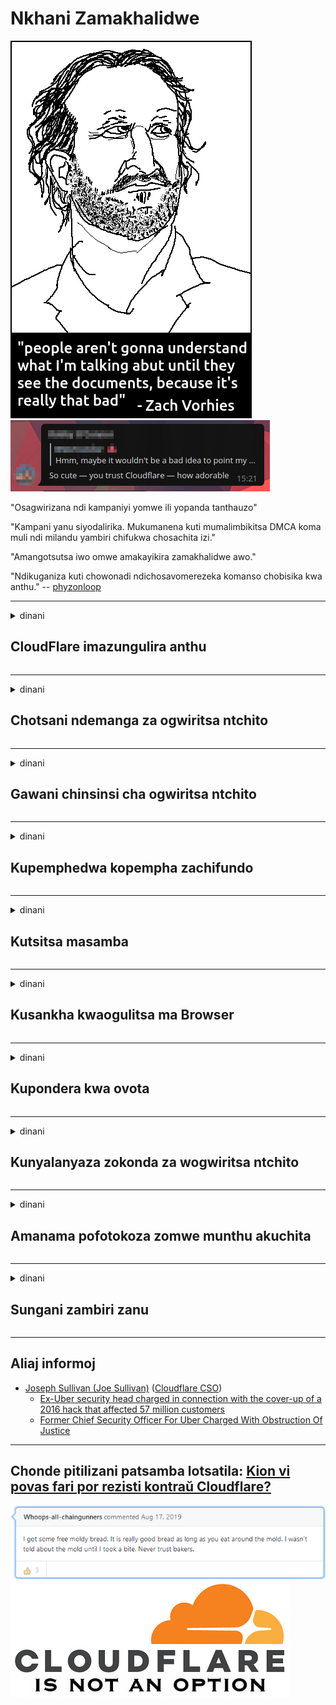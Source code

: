 # Nkhani Zamakhalidwe

![](../image/itsreallythatbad.jpg)
![](../image/telegram/c81238387627b4bfd3dcd60f56d41626.jpg)

"Osagwirizana ndi kampaniyi yomwe ili yopanda tanthauzo"

"Kampani yanu siyodalirika. Mukumanena kuti mumalimbikitsa DMCA koma muli ndi milandu yambiri chifukwa chosachita izi."

"Amangotsutsa iwo omwe amakayikira zamakhalidwe awo."

"Ndikuganiza kuti chowonadi ndichosavomerezeka komanso chobisika kwa anthu."  -- [phyzonloop](https://twitter.com/phyzonloop)


---


<details>
<summary>dinani

## CloudFlare imazungulira anthu
</summary>


Cloudflare ikutumiza maimelo opopera kwa osagwiritsa ntchito Cloudflare.

- Ingotumiza maimelo kwa olembetsa omwe asankha
- Wogwiritsa ntchito akati "siyani", ndiye siyani kutumiza imelo

Ndi zophweka. Koma Cloudflare sasamala.
Cloudflare adati kugwiritsa ntchito ntchito zawo kungaimitse spammers onse kapena owukira.
Kodi tingaimitse bwanji Cloudflare popanda kuyambitsa Cloudflare?


| 🖼 | 🖼 |
| --- | --- |
| ![](../image/cfspam01.jpg) | ![](../image/cfspam03.jpg) |
| ![](../image/cfspam02.jpg) | ![](../image/cfspambrittany.jpg)<br>![](../image/cfspamtwtr.jpg) |

</details>

---

<details>
<summary>dinani

## Chotsani ndemanga za ogwiritsa ntchito
</summary>


Ndemanga zowunikira za Cloudflare
Ngati mutayika zolemba zotsutsana ndi Cloudflare pa Twitter, muli ndi mwayi wopeza yankho kuchokera kwa wogwira ntchito ku Cloudflare ndi "Ayi, si".
Ngati mutayika ndemanga yoyipa patsamba lililonse lobwereza, ayesa kuiphunzira.


| 🖼 | 🖼 |
| --- | --- |
| ![](../image/cfcenrev_01.jpg)<br>![](../image/cfcenrev_02.jpg) | ![](../image/cfcenrev_03.jpg) |

</details>

---

<details>
<summary>dinani

## Gawani chinsinsi cha ogwiritsa ntchito
</summary>


Cloudflare ili ndi vuto lalikulu lozunza anthu.
Cloudflare imagawana zachidziwitso za omwe amadandaula za malo omwe asungidwa.
Nthawi zina amakupemphani kuti mupereke ID yanu yoyenera.
Ngati simukufuna kuzunzidwa, kumenyedwa, kusinthidwa kapena kuphedwa, kuli bwino musakhale kutali ndi masamba a Cloudfla.


| 🖼 | 🖼 |
| --- | --- |
| ![](../image/cfdox_what.jpg) | ![](../image/cfdox_swat.jpg) |
| ![](../image/cfdox_kill.jpg) | ![](../image/cfdox_threat.jpg) |
| ![](../image/cfdox_dox.jpg) | ![](../image/cfdox_ex1.jpg)<br>![](../image/cfdox_ex2.jpg) |

</details>

---

<details>
<summary>dinani

## Kupemphedwa kopempha zachifundo
</summary>


CloudFlare ikupempha zopereka zachifundo.
Ndizowopsa kuti bungwe la America lingapemphe ndalama ku mabungwe ena osagwiritsa ntchito phindu omwe ali ndi zifukwa zabwino.
Ngati mukufuna kutsekereza anthu kapena kuwononga nthawi ya anthu ena, mungafune kuyitanitsa ma pizzas ena a antchito a Cloudflare.


![](../image/cfdonate.jpg)

</details>

---

<details>
<summary>dinani

## Kutsitsa masamba
</summary>


Kodi mungatani ngati tsamba lanu litatsikira mwadzidzidzi?
Pali malipoti oti Cloudflare ikuchotsa kasinthidwe ka wogwiritsa ntchito kapena kuyimitsa ntchito popanda chenjezo, mwakachetechete.
Tikukulimbikitsani kuti mupeze opeza bwino.

![](../image/cftmnt.jpg)

</details>

---

<details>
<summary>dinani

## Kusankha kwaogulitsa ma Browser
</summary>


CloudFlare imapereka chisangalalo kwa iwo omwe amagwiritsa ntchito Firefox pomwe akupereka nkhanza kwa ogwiritsa ntchito osagwiritsa ntchito Tor-Browser pa Tor.
Ogwiritsa ntchito ogwiritsa ntchito omwe amakana kupha majakisensi opanda ufulu nawonso amachitidwa nkhanza.
Kusavomerezeka kotereku ndikumagwiritsa ntchito ndale zachipongwe komanso kugwiritsa ntchito mphamvu molakwika.

![](../image/browdifftbcx.gif)

- Kumanzere: Tor Msakatuli, Kumanja: Chrome. Adilesi yomweyo ya IP.

![](../image/browserdiff.jpg)

- Kumanzere: Tor Browser Javascript Walemala, Cookie Woyatsidwa
- Kumanja: Chrome Javascript Yoyatsidwa, Cookie Walemala

![](../image/cfsiryoublocked.jpg)

- QuteBrowser (msakatuli wocheperako) wopanda Tor (Clearnet IP)

| ***Msakatuli*** | ***Pezani chithandizo*** |
| --- | --- |
| Tor Browser (Javascript idathandiza) | mwayi wololedwa |
| Firefox (Javascript idathandiza) | pezani wonyozeka |
| Chromium (Javascript idathandiza) | pezani wonyozeka |
| Chromium or Firefox (Javascript yawonongeka) | Mwaletsedwa |
| Chromium or Firefox (Cookie wayimitsidwa) | Mwaletsedwa |
| QuteBrowser | Mwaletsedwa |
| lynx | Mwaletsedwa |
| w3m | Mwaletsedwa |
| wget | Mwaletsedwa |


Bwanji osagwiritsa ntchito batani la Audio kuti muchepetse zovuta zovuta?

Inde, pali batani lomvera, koma nthawi zonse siligwira ntchito pa Tor.
Mukalandira uthengawu mukadina:

```
Yesaninso pambuyo pake
Kompyuta yanu kapena netiweki ikhoza kutumiza mafunso othandiza kuchita zokha.
Kuteteza ogwiritsa ntchito, sitingathe kuchita pempho lanu pompano.
Pazambiri zambiri pitani patsamba lathu lothandizira
```

</details>

---

<details>
<summary>dinani

## Kupondera kwa ovota
</summary>


Ovota ku US ati amalembetsa kuvota pamapeto pa tsamba lolembera boma m'boma lomwe amakhala.
Ma ofesi a Secretary-of statean olamulidwa ndi Republican amalimbikitsa kuletsa anthu mwa kuvotera webusaitiyi ya boma kudzera mu Cloudflare.
Kuchitira nkhanza kwa Cloudflare kwa ogwiritsa ntchito a Tor, maudindo ake a MITM monga malo oyang'aniridwa padziko lonse lapansi, ndipo mbali yake yowonongeka imapangitsa omwe akuyembekeza kukhala ovota kusafuna kulembetsa.
Liberals makamaka imakonda kubisa.
Mafomu olembetsa oponya voti amatenga chidziwitso chotsimikiza cha momwe munthu akuvotera, malo ake, nambala yachitetezo chake, komanso tsiku lobadwa.
Mayiko ambiri amangopereka zofunikira pagulu lonselo, koma Cloudflare amawona zambiri zomwe munthu angalembetse.

Dziwani kuti kulembetsa mapepala sikuyendetsa Cloudflare chifukwa mlembi wa ogwira ntchito yolowa ndi boma azigwiritsa ntchito tsamba la Cloudflare kuti alowetse zomwezi.

| 🖼 | 🖼 |
| --- | --- |
| ![](../image/cfvotm_01.jpg) | ![](../image/cfvotm_02.jpg) |

- Change.org ndi tsamba lodziwika bwino losonkhanitsa mavoti ndikuchitapo kanthu.
“anthu kulikonse akuyambitsa makampeni, kulimbikitsa othandizira, ndikugwira ntchito ndi opanga zisankho kuyendetsa njirazi.”
Tsoka ilo, anthu ambiri sangathe kuwona change.com konse chifukwa cha fayilo yolusa ya Cloudflare.
Akuletsedwa kusayina pempholo, kuwachotsa pantchito ya demokalase.
Kugwiritsa ntchito nsanja ina yopanda mitambo ngati OpenPback kumathandizira vutoli.

| 🖼 | 🖼 |
| --- | --- |
| ![](../image/changeorgasn.jpg) | ![](../image/changeorgtor.jpg) |

- Cloudflare's "Athenian Project" imapereka chitetezo chamabizinesi aulere kwa mawebusayiti amasankho am boma ndi amderalo.
Iwo ati "Madera awo amatha kulumikizana ndi zisankho ndikulembetsa anthu ovota" koma izi ndi zabodza chifukwa anthu ambiri sangathe kuyang'ana malowa konse.

</details>

---

<details>
<summary>dinani

## Kunyalanyaza zokonda za wogwiritsa ntchito
</summary>


Ngati mukufuna kutulutsa china chake, mukuyembekeza kuti simulandila imelo pankhaniyi.
Cloudflare amanyalanyaza zokonda za wogwiritsa ntchito ndikugawana zambiri ndi mabungwe enaake popanda kuvomereza kwa makasitomala.
Ngati mukugwiritsa ntchito pulani yawo yaulere, nthawi zina amatumiza imelo kukufunsa kuti mulembe zofunikira mwezi uliwonse.

![](../image/cfviopl_tp.jpg)

</details>

---

<details>
<summary>dinani

## Amanama pofotokoza zomwe munthu akuchita
</summary>


Malinga ndi blog yamakasitomala wakalewa, Cloudflare imanama pankhani yochotsa maakaunti.
Masiku ano, makampani ambiri amasunga deta yanu mutatha kutseka kapena kuchotsa akaunti yanu.
Makampani ambiri abwino amatchula izi pachinsinsi chawo.
Cloudflare? Ayi.

```
2019-08-05 CloudFlare idanditumizira chitsimikizo kuti achotsa akaunti yanga.
2019-10-02 Ndalandira imelo kuchokera ku CloudFlare "chifukwa ndine kasitomala"
```

Cloudflare sanadziwe za mawu oti "chotsani".
Ngati zichotsedwadi, bwanji makasitomala wakale uyu adalandira imelo?
Ananenanso kuti zachinsinsi za Cloudflare sizitchula izi.

```
Mfundo zawo zachinsinsi zatsopano sizinenapo chilichonse chosungira chaka chimodzi.
```

![](../image/cfviopl_notdel.jpg)

Kodi mungakhulupirire bwanji Cloudflare ngati malingaliro awo achinsinsi ndi LIE?

</details>

---

<details>
<summary>dinani

## Sungani zambiri zanu
</summary>


Kuchotsa Cloudflare account ndi kovuta.

```
Tumizani tikiti yothandizira pogwiritsa ntchito gulu la "Akaunti",
ndikufunsani kufufutidwa kwa akaunti yanu.
Simuyenera kukhala ndi zigawo kapena makhadi a ngongole omwe amaikidwa ku akaunti yanu musanapemphe kuti achotse.
```

Mukalandira imelo yokutsimikizirani.

![](../image/cf_deleteandkeep.jpg)

"Tayamba kukonza pempho lanu" koma "Tipitiliza kusunga zidziwitso zanu".

Kodi mutha "kudalira" izi?

</details>

---

## Aliaj informoj

- [Joseph Sullivan (Joe Sullivan)](../cloudflare_inc/cloudflare_members.md) ([Cloudflare CSO](https://twitter.com/eastdakota/status/1296522269313785862))
  - [Ex-Uber security head charged in connection with the cover-up of a 2016 hack that affected 57 million customers](https://www.businessinsider.com/uber-data-hack-security-head-joe-sullivan-charged-cover-up-2020-8)
  - [Former Chief Security Officer For Uber Charged With Obstruction Of Justice](https://www.justice.gov/usao-ndca/pr/former-chief-security-officer-uber-charged-obstruction-justice)


---

## Chonde pitilizani patsamba lotsatila:   [Kion vi povas fari por rezisti kontraŭ Cloudflare?](ny.action.md)

![](../image/freemoldybread.jpg)
![](../image/cfisnotanoption.jpg)
